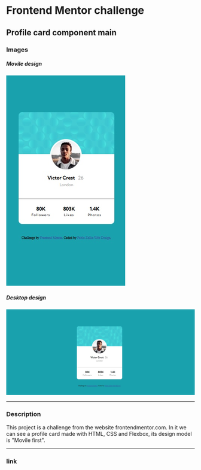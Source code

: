 # Frontend Mentor challenge
## Profile card component main

### **Images**
##### Movile design
![Imagenes del proyecto](images/movile-image.jpg)

##### Desktop design
![Imagenes del proyecto](images/desktop-image.jpg)

<hr>

### **Description**

This project is a challenge from the website frontendmentor.com.
In it we can see a profile card made with HTML, CSS and Flexbox, its design model is "Movile first".

<hr>

### **link**



